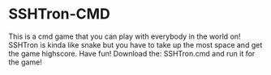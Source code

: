 # SSHTron-CMD
This is a cmd game that you can play with everybody in the world on! SSHTron is kinda like snake but you have to take up the most space and get the game highscore. Have fun!
Download the: SSHTron.cmd and run it for the game!
